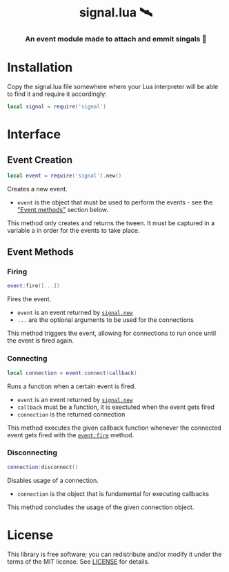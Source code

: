 <h1 align=center>signal.lua 🛰️</h1>
<h3 align=center>An event module made to attach and emmit singals 📡</h3>

# Installation

Copy the signal.lua file somewhere where your Lua interpreter will be able to find it and require it accordingly:

```lua
local signal = require('signal')
```

# Interface

## Event Creation

```lua
local event = require('signal').new()
```

Creates a new event.

- `event` is the object that must be used to perform the events - see the ["Event methods"](#Event-Methods) section below.

This method only creates and returns the tween. It must be captured in a variable a in order for the events to take place.

## Event Methods

### Firing

```lua
event:fire([...])
```

Fires the event.

- `event` is an event returned by [`signal.new`](#Event-Creation)
- `...` are the optional arguments to be used for the connections

This method triggers the event, allowing for connections to run once until the event is fired again.

### Connecting

```lua
local connection = event:connect(callback)
```

Runs a function when a certain event is fired.

- `event` is an event returned by [`signal.new`](#Event-Creation)
- `callback` must be a function, it is exectuted when the event gets fired
- `connection` is the returned connection

This method executes the given callback function whenever the connected event gets fired with the [`event:fire`](#Firing) method.

### Disconnecting

```lua
connection:disconnect()
```

Disables usage of a connection.

- `connection` is the object that is fundamental for executing callbacks

This method concludes the usage of the given connection object.

# License

This library is free software; you can redistribute and/or modify it under the terms of the MIT license. See [LICENSE](LICENSE) for details.
